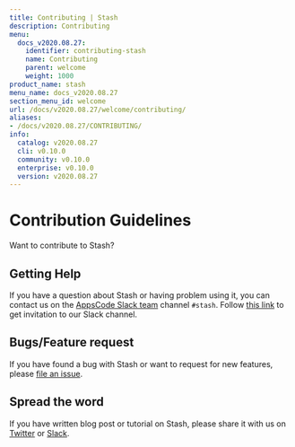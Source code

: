 ```yaml
---
title: Contributing | Stash
description: Contributing
menu:
  docs_v2020.08.27:
    identifier: contributing-stash
    name: Contributing
    parent: welcome
    weight: 1000
product_name: stash
menu_name: docs_v2020.08.27
section_menu_id: welcome
url: /docs/v2020.08.27/welcome/contributing/
aliases:
- /docs/v2020.08.27/CONTRIBUTING/
info:
  catalog: v2020.08.27
  cli: v0.10.0
  community: v0.10.0
  enterprise: v0.10.0
  version: v2020.08.27
---
```


# Contribution Guidelines

Want to contribute to Stash?

## Getting Help

If you have a question about Stash or having problem using it, you can contact us on the [AppsCode Slack team](https://appscode.slack.com/messages/C8NCX6N23/details/) channel `#stash`. Follow [this link](https://slack.appscode.com) to get invitation to our Slack channel.

## Bugs/Feature request

If you have found a bug with Stash or want to request for new features, please [file an issue](https://github.com/stashed/project/issues/new).

## Spread the word

If you have written blog post or tutorial on Stash, please share it with us on [Twitter](https://twitter.com/AppsCodeHQ) or [Slack](https://slack.appscode.com).
